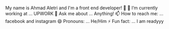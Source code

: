 My name is Ahmad Aletri and I'm a front end developer! 👋
🔭 I’m currently working at ... UPWORK
💬 Ask me about ... Anything!
📫 How to reach me: ... facebook and instagram
😄 Pronouns: ... He/Him
⚡ Fun fact: ... I am readyyy
